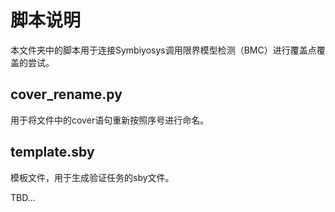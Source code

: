 # 脚本说明

本文件夹中的脚本用于连接Symbiyosys调用限界模型检测（BMC）进行覆盖点覆盖的尝试。

## cover_rename.py

用于将文件中的cover语句重新按照序号进行命名。

## template.sby

模板文件，用于生成验证任务的sby文件。

TBD...
